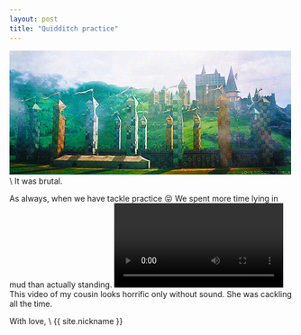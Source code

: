 ```yaml
---
layout: post
title: "Quidditch practice"
---
```


![alt text](/assets/pitch.gif)\\
It was brutal.

As always, when we have tackle practice :stuck_out_tongue_closed_eyes: We spent more time lying in mud than actually standing.
<video controls>
  <source src="/assets/video.mp4" type="video/mp4">
  Your browser does not support HTML5 video.
</video>
This video of my cousin looks horrific only without sound. She was cackling all the time.

With love, \\
{{ site.nickname }}
